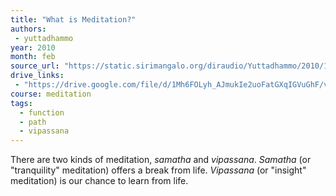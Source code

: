 ```yaml
---
title: "What is Meditation?"
authors:
 - yuttadhammo
year: 2010
month: feb
source_url: "https://static.sirimangalo.org/diraudio/Yuttadhammo/2010/100202_WhatIsMeditation.mp3"
drive_links:
 - "https://drive.google.com/file/d/1Mh6FOLyh_AJmukIe2uoFatGXqIGVuGhF/view?usp=drivesdk"
course: meditation
tags:
  - function
  - path
  - vipassana
---
```


There are two kinds of meditation, *samatha* and *vipassana*. *Samatha* (or "tranquility" meditation) offers a break from life. *Vipassana* (or "insight" meditation) is our chance to learn from life.
